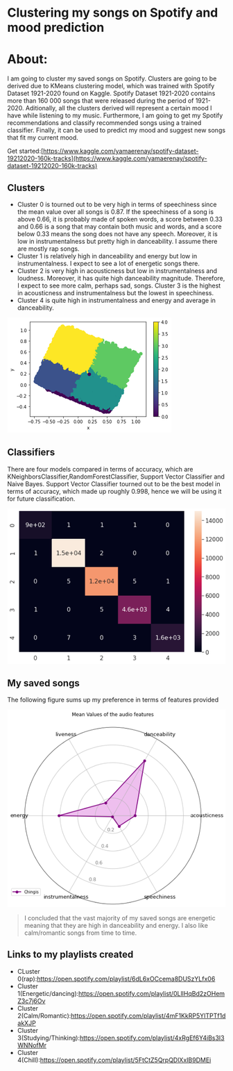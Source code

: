 # Clustering my songs on Spotify and  mood prediction

# About:

I am going to cluster my saved songs on Spotify. Clusters are going to be derived due to KMeans clustering model, which was trained with Spotify Dataset 1921-2020 found on Kaggle. Spotify Dataset 1921-2020 contains more than 160 000 songs that were released during the period of 1921-2020. Aditionally, all the clusters derived will represent a certain mood I have while listening to my music. Furthermore, I am going to get my Spotify recommendations and classify recommended songs using a trained classifier. Finally, it can be used to predict my mood and suggest new songs that fit my current mood.

Get started:[https://www.kaggle.com/yamaerenay/spotify-dataset-19212020-160k-tracks](https://www.kaggle.com/yamaerenay/spotify-dataset-19212020-160k-tracks)

## Clusters

- Cluster 0 is tourned out to be very high in terms of speechiness since the mean value over all songs is 0.87. If the speechiness of a song is above 0.66, it is probably made of spoken words, a score between 0.33 and 0.66 is a song that may contain both music and words, and a score below 0.33 means the song does not have any speech. Moreover, it is low in instrumentalness but pretty high in danceability. I assume there are mostly rap songs.
- Cluster 1 is relatively high in danceability and energy but low in instrumentalness. I expect to see a lot of energetic songs there.
- Cluster 2 is very high in acousticness but low in instrumentalness and loudness. Moreover, it has quite high danceability magnitude. Therefore, I expect to see more calm, perhaps sad, songs. Cluster 3 is the highest in acousticness and instrumentalness but the lowest in speechiness.
- Cluster 4 is quite high in instrumentalness and energy and average in danceability.

![Clustering%20my%20songs%20on%20Spotify%20and%20mood%20prediction%2064955a851fe849f8864f6b4047c1b582/Clusters.png](Clustering%20my%20songs%20on%20Spotify%20and%20mood%20prediction%2064955a851fe849f8864f6b4047c1b582/Clusters.png)

## Classifiers

There are four models compared in terms of accuracy, which are KNeighborsClassifier,RandomForestClassifier, Support Vector Classifier and Naive Bayes. Support Vector Classifier tourned out to be the best model in terms of accuracy, which made up roughly 0.998, hence we will be using it for future classification.

![Clustering%20my%20songs%20on%20Spotify%20and%20mood%20prediction%2064955a851fe849f8864f6b4047c1b582/SVC_confusion_matrix.png](Clustering%20my%20songs%20on%20Spotify%20and%20mood%20prediction%2064955a851fe849f8864f6b4047c1b582/SVC_confusion_matrix.png)

## My saved songs

The following figure sums up my preference in terms of features provided 

![Clustering%20my%20songs%20on%20Spotify%20and%20mood%20prediction%2064955a851fe849f8864f6b4047c1b582/mean_features.png](Clustering%20my%20songs%20on%20Spotify%20and%20mood%20prediction%2064955a851fe849f8864f6b4047c1b582/mean_features.png)

> I concluded that the vast majority of my saved songs are energetic meaning that they are high in danceability and energy. I also like calm/romantic songs from time to time.
## Links to my playlists created
- CLuster 0(rap):https://open.spotify.com/playlist/6dL6xOCcema8DUSzYLfx06
- Cluster 1(Energetic/dancing):https://open.spotify.com/playlist/0LlIHqBd2zOHemZ3c7j6Ov
- Cluster 2(Calm/Romantic):https://open.spotify.com/playlist/4mF1KkRP5YITPTf1dakXJP
- Cluster 3(Studying/Thinking):https://open.spotify.com/playlist/4xRgEf6Y4iBs3I3WNNofMr
- Cluster 4(Chill):https://open.spotify.com/playlist/5FtCtZ5QrpQDlXxIB9DMEi
